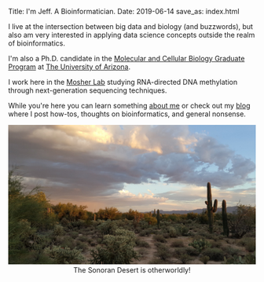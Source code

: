 Title: I'm Jeff. A Bioinformatician.
Date: 2019-06-14
save_as: index.html

I live at the intersection between big data and biology (and buzzwords), but also
am very interested in applying data science concepts outside the realm of
bioinformatics.

I'm also a Ph.D. candidate in the
[Molecular and Cellular Biology Graduate Program](http://http://bmcb.biology.arizona.edu/)
at [The University of Arizona](https://www.arizona.edu/).

I work here in the
[Mosher Lab](https://cals.arizona.edu/research/mosherlab/Mosher_Lab/Home.html)
studying RNA-directed DNA methylation through next-generation sequencing
techniques. 

While you're here you can learn something [about me](/pages/about.html) or check
out my [blog](/pages/blog.html) where I post how-tos, thoughts on bioinformatics,
and general nonsense.

<center>
<img src="/images/saguaro-2714995_1920.jpg" alt="Image by icondigital from Pixabay">
The Sonoran Desert is otherworldly! 
</center>
